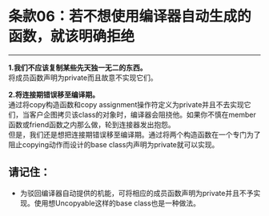# 条款06：若不想使用编译器自动生成的函数，就该明确拒绝
--------------------

**1.我们不应该复制某些先天独一无二的东西。**<br>
将成员函数声明为private而且故意不实现它们。

**2.将连接期错误移至编译期。**<br>
通过将copy构造函数和copy assignment操作符定义为private并且不去实现它们，当客户企图拷贝该class的对象时，编译器会阻挠他。如果你不慎在member函数或friend函数之内那么做，轮到连接器发出抱怨。<br>
但是，我们还是想把连接期错误移至编译期。通过将两个构造函数在一个专门为了阻止copying动作而设计的base class内声明为private就可以实现。

## 请记住：
* 为驳回编译器自动提供的机能，可将相应的成员函数声明为private并且不予实现。使用想Uncopyable这样的base class也是一种做法。

